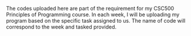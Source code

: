 The codes uploaded here are part of the requirement for my CSC500 Principles of Programming course. In each week, I will be uploading my program based on the specific task assigned to us. The name of code will correspond to the week and tasked provided.
